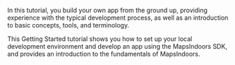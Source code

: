 In this tutorial, you build your own app from the ground up, providing experience with the typical development process, as well as an introduction to basic concepts, tools, and terminology.

This Getting Started tutorial shows you how to set up your local development environment and develop an app using the MapsIndoors SDK, and provides an introduction to the fundamentals of MapsIndoors.
